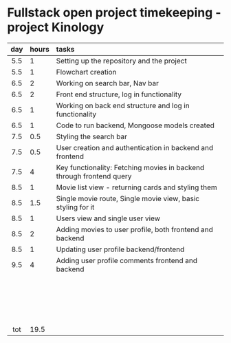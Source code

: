 # Fullstack open project timekeeping - project Kinology

| day | hours | tasks                                                                |
| :-: | :---- | :------------------------------------------------------------------- |
| 5.5 | 1     | Setting up the repository and the project                            |
| 5.5 | 1     | Flowchart creation                                                   |
| 6.5 | 2     | Working on search bar, Nav bar                                       |
| 6.5 | 2     | Front end structure, log in functionality                            |
| 6.5 | 1     | Working on back end structure and log in functionality               |
| 6.5 | 1     | Code to run backend, Mongoose models created                         |
| 7.5 | 0.5   | Styling the search bar                                               |
| 7.5 | 0.5   | User creation and authentication in backend and frontend             |
| 7.5 | 4     | Key functionality: Fetching movies in backend through frontend query |
| 8.5 | 1     | Movie list view - returning cards and styling them                   |
| 8.5 | 1.5   | Single movie route, Single movie view, basic styling for it          |
| 8.5 | 1     | Users view and single user view                                      |
| 8.5 | 2     | Adding movies to user profile, both frontend and backend             |
| 8.5 | 1     | Updating user profile backend/frontend                               |
| 9.5 | 4     | Adding user profile comments frontend and backend                    |
|     |       |                                                                      |
|     |       |                                                                      |
|     |       |                                                                      |
|     |       |                                                                      |
|     |       |                                                                      |
|     |       |                                                                      |
|     |       |                                                                      |
|     |       |                                                                      |
|     |       |                                                                      |
|     |       |                                                                      |
|     |       |                                                                      |
|     |       |                                                                      |
|     |       |                                                                      |
|     |       |                                                                      |
|     |       |                                                                      |
|     |       |                                                                      |
|     |       |                                                                      |
|     |       |                                                                      |
|     |       |                                                                      |
| tot | 19.5  |                                                                      |
